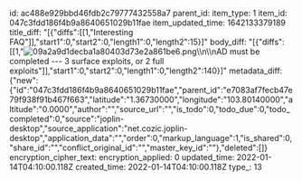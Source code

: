 id: ac488e929bbd46fdb2c79777432558a7
parent_id: 
item_type: 1
item_id: 047c3fdd186f4b9a8640651029b11fae
item_updated_time: 1642133379189
title_diff: "[{\"diffs\":[[1,\"Interesting FAQ\"]],\"start1\":0,\"start2\":0,\"length1\":0,\"length2\":15}]"
body_diff: "[{\"diffs\":[[1,\"![09a2a9d1decba1a80403d73e2a861be6.png](:/679f58d8ebd74d8d89c4ce9fcd4f45a1)\\\n\\\nAD must be completed --- 3 surface exploits, or 2 full exploits\"]],\"start1\":0,\"start2\":0,\"length1\":0,\"length2\":140}]"
metadata_diff: {"new":{"id":"047c3fdd186f4b9a8640651029b11fae","parent_id":"e7083af7fecb47e79f938f91b467f663","latitude":"1.36730000","longitude":"103.80140000","altitude":"0.0000","author":"","source_url":"","is_todo":0,"todo_due":0,"todo_completed":0,"source":"joplin-desktop","source_application":"net.cozic.joplin-desktop","application_data":"","order":0,"markup_language":1,"is_shared":0,"share_id":"","conflict_original_id":"","master_key_id":""},"deleted":[]}
encryption_cipher_text: 
encryption_applied: 0
updated_time: 2022-01-14T04:10:00.118Z
created_time: 2022-01-14T04:10:00.118Z
type_: 13